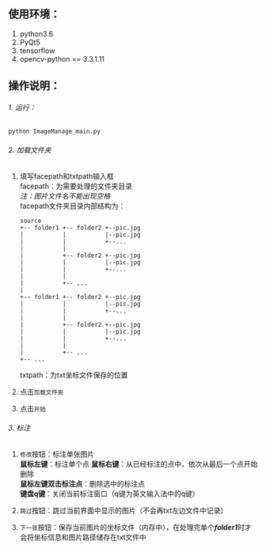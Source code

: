 ## 使用环境：  
1. python3.6
2. PyQt5
3. tensorflow
4. opencv-python == 3.3.1.11
  
## 操作说明：
###### 1.  运行：  
`python ImageManage_main.py`
###### 2.  加载文件夹
1.  填写facepath和txtpath输入框  
    facepath：为需要处理的文件夹目录  
    _注：图片文件名不能出现空格_  
    facepath文件夹目录内部结构为：  
    ```
    source
    +-- folder1 +-- folder2 +--pic.jpg
    |           |           |--pic.jpg
    |           |           +--...
    |           |
    |           +-- folder2 +--pic.jpg
    |           |           |--pic.jpg
    |           |           +--...
    |           |
    |           +-- ...
    |
    +-- folder1 +-- folder2 +--pic.jpg
    |           |           |--pic.jpg
    |           |           +--...
    |           |
    |           +-- folder2 +--pic.jpg
    |           |           |--pic.jpg
    |           |           +--...
    |           |
    |           +-- ...
    +-- ...
    ```
    txtpath：为txt坐标文件保存的位置
    
2.  点击`加载文件夹`
3.  点击`开始`
###### 3.  标注  
1.  `修改`按钮：标注单张图片   
    **鼠标左键**：标注单个点
    **鼠标右键**：从已经标注的点中，依次从最后一个点开始删除  
    **鼠标左键双击标注点**：删除选中的标注点  
    **键盘q键**：关闭当前标注窗口（q键为英文输入法中的q键）  
    
2.  `跳过`按钮：跳过当前界面中显示的图片（不会再txt左边文件中记录）  
3.  `下一张`按钮：保存当前图片的坐标文件（内存中），在处理完单个***folder1***时才会将坐标信息和图片路径储存在txt文件中
  